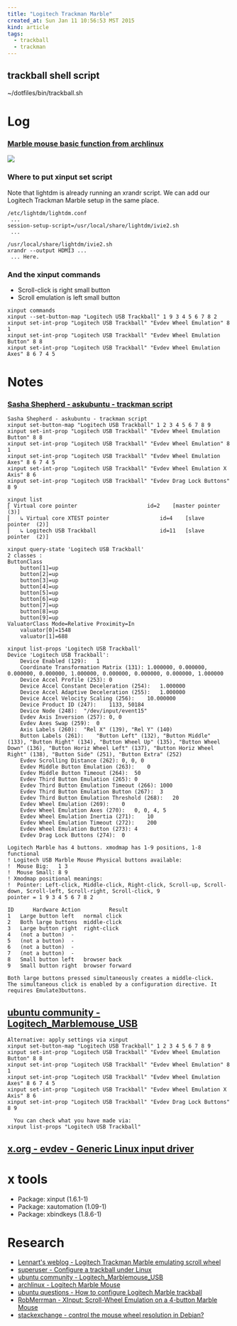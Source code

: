 ```yaml
---
title: "Logitech Trackman Marble"
created_at: Sun Jan 11 10:56:53 MST 2015
kind: article
tags:
  - trackball
  - trackman
---
```


## trackball shell script

~/dotfiles/bin/trackball.sh

# Log

### [Marble mouse basic function from archlinux](https://wiki.archlinux.org/index.php/Logitech_Marble_Mouse)

<img src="/assets/images/basic-function-logitech-marble-mouse.png">
          
### Where to put xinput set script

Note that lightdm is already running an xrandr script.
We can add our Logitech Trackman Marble setup in the same place.

~~~~~~~~~~~~~
/etc/lightdm/lightdm.conf
 ...
session-setup-script=/usr/local/share/lightdm/ivie2.sh
 ...
~~~~~~~~~~~~~

~~~~~~~~~~~~~
/usr/local/share/lightdm/ivie2.sh
xrandr --output HDMI3 ...
 ... Here.
~~~~~~~~~~~~~

### And the xinput commands

* Scroll-click is right small button
* Scroll emulation is left small button

~~~~~~~~~~~~~
xinput commands
xinput --set-button-map "Logitech USB Trackball" 1 9 3 4 5 6 7 8 2
xinput set-int-prop "Logitech USB Trackball" "Evdev Wheel Emulation" 8 1 
xinput set-int-prop "Logitech USB Trackball" "Evdev Wheel Emulation Button" 8 8
xinput set-int-prop "Logitech USB Trackball" "Evdev Wheel Emulation Axes" 8 6 7 4 5 
~~~~~~~~~~~~~

# Notes

### [Sasha Shepherd - askubuntu - trackman script](http://askubuntu.com/questions/66253/how-to-configure-logitech-marble-trackball)

~~~~~~~~~~~~~
Sasha Shepherd - askubuntu - trackman script
xinput set-button-map "Logitech USB Trackball" 1 2 3 4 5 6 7 8 9 
xinput set-int-prop "Logitech USB Trackball" "Evdev Wheel Emulation Button" 8 8 
xinput set-int-prop "Logitech USB Trackball" "Evdev Wheel Emulation" 8 1 
xinput set-int-prop "Logitech USB Trackball" "Evdev Wheel Emulation Axes" 8 6 7 4 5 
xinput set-int-prop "Logitech USB Trackball" "Evdev Wheel Emulation X Axis" 8 6 
xinput set-int-prop "Logitech USB Trackball" "Evdev Drag Lock Buttons" 8 9
~~~~~~~~~~~~~

~~~~~~~~~~~~~
xinput list
⎡ Virtual core pointer                    	id=2	[master pointer  (3)]
⎜   ↳ Virtual core XTEST pointer              	id=4	[slave  pointer  (2)]
⎜   ↳ Logitech USB Trackball                  	id=11	[slave  pointer  (2)]
~~~~~~~~~~~~~

~~~~~~~~~~~~~
xinput query-state 'Logitech USB Trackball'
2 classes :
ButtonClass
	button[1]=up
	button[2]=up
	button[3]=up
	button[4]=up
	button[5]=up
	button[6]=up
	button[7]=up
	button[8]=up
	button[9]=up
ValuatorClass Mode=Relative Proximity=In
	valuator[0]=1548
	valuator[1]=688
~~~~~~~~~~~~~

~~~~~~~~~~~~~
xinput list-props 'Logitech USB Trackball'
Device 'Logitech USB Trackball':
	Device Enabled (129):	1
	Coordinate Transformation Matrix (131):	1.000000, 0.000000, 0.000000, 0.000000, 1.000000, 0.000000, 0.000000, 0.000000, 1.000000
	Device Accel Profile (253):	0
	Device Accel Constant Deceleration (254):	1.000000
	Device Accel Adaptive Deceleration (255):	1.000000
	Device Accel Velocity Scaling (256):	10.000000
	Device Product ID (247):	1133, 50184
	Device Node (248):	"/dev/input/event15"
	Evdev Axis Inversion (257):	0, 0
	Evdev Axes Swap (259):	0
	Axis Labels (260):	"Rel X" (139), "Rel Y" (140)
	Button Labels (261):	"Button Left" (132), "Button Middle" (133), "Button Right" (134), "Button Wheel Up" (135), "Button Wheel Down" (136), "Button Horiz Wheel Left" (137), "Button Horiz Wheel Right" (138), "Button Side" (251), "Button Extra" (252)
	Evdev Scrolling Distance (262):	0, 0, 0
	Evdev Middle Button Emulation (263):	0
	Evdev Middle Button Timeout (264):	50
	Evdev Third Button Emulation (265):	0
	Evdev Third Button Emulation Timeout (266):	1000
	Evdev Third Button Emulation Button (267):	3
	Evdev Third Button Emulation Threshold (268):	20
	Evdev Wheel Emulation (269):	0
	Evdev Wheel Emulation Axes (270):	0, 0, 4, 5
	Evdev Wheel Emulation Inertia (271):	10
	Evdev Wheel Emulation Timeout (272):	200
	Evdev Wheel Emulation Button (273):	4
	Evdev Drag Lock Buttons (274):	0
~~~~~~~~~~~~~


~~~~~~~~~~~~~
Logitech Marble has 4 buttons. xmodmap has 1-9 positions, 1-8 functional
! Logitech USB Marble Mouse Physical buttons available: 
!  Mouse Big:   1 3
!  Mouse Small: 8 9
! Xmodmap positional meanings:
!  Pointer: Left-click, Middle-click, Right-click, Scroll-up, Scroll-down, Scroll-left, Scroll-right, Scroll-click, 9
pointer = 1 9 3 4 5 6 7 8 2
~~~~~~~~~~~~~

~~~~~~~~~~~~~
ID     	Hardware Action     	Result                
1 	Large button left 	normal click
2 	Both large buttons 	middle-click  
3 	Large button right 	right-click
4 	(not a button) 	-
5 	(not a button) 	-
6 	(not a button) 	-
7 	(not a button) 	-
8 	Small button left 	browser back
9 	Small button right 	browser forward 

Both large buttons pressed simultaneously creates a middle-click.
The simultaneous click is enabled by a configuration directive. It requires Emulate3buttons. 
~~~~~~~~~~~~~

## [ubuntu community - Logitech_Marblemouse_USB](https://help.ubuntu.com/community/Logitech_Marblemouse_USB)

~~~~~~~~~~~~~
Alternative: apply settings via xinput
xinput set-button-map "Logitech USB Trackball" 1 2 3 4 5 6 7 8 9
xinput set-int-prop "Logitech USB Trackball" "Evdev Wheel Emulation Button" 8 8
xinput set-int-prop "Logitech USB Trackball" "Evdev Wheel Emulation" 8 1
xinput set-int-prop "Logitech USB Trackball" "Evdev Wheel Emulation Axes" 8 6 7 4 5
xinput set-int-prop "Logitech USB Trackball" "Evdev Wheel Emulation X Axis" 8 6
xinput set-int-prop "Logitech USB Trackball" "Evdev Drag Lock Buttons" 8 9

  You can check what you have made via:
xinput list-props "Logitech USB Trackball"
~~~~~~~~~~~~~

## [x.org - evdev - Generic Linux input driver](http://www.x.org/archive/X11R7.5/doc/man/man4/evdev.4.html)


# x tools

* Package: xinput (1.6.1-1) 
* Package: xautomation (1.09-1) 
* Package: xbindkeys (1.8.6-1) 

# Research


* [Lennart's weblog - Logitech Trackman Marble emulating scroll wheel](http://blog.karssen.org/2010/09/11/linux-the-logitech-trackman-marble-and-emulating-a-scroll-wheel/)
* [superuser - Configure a trackball under Linux](http://superuser.com/questions/374504/configure-a-trackball-under-linux-without-editing-xorg-conf)
* [ubuntu community - Logitech_Marblemouse_USB](https://help.ubuntu.com/community/Logitech_Marblemouse_USB)
* [archlinux - Logitech Marble Mouse](https://wiki.archlinux.org/index.php/Logitech_Marble_Mouse)
* [ubuntu questions - How to configure Logitech Marble trackball](http://askubuntu.com/questions/66253/how-to-configure-logitech-marble-trackball)
* [RobMerrman - XInput: Scroll-Wheel Emulation on a 4-button Marble Mouse](http://www.robmeerman.co.uk/unix/xinput)
* [stackexchange - control the mouse wheel resolution in Debian?](http://unix.stackexchange.com/questions/30401/is-there-a-way-to-control-the-mouse-wheel-resolution-in-debian)



